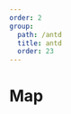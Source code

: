 ```yaml
---
order: 2
group:
  path: /antd
  title: antd
  order: 23
---
```


# Map

<code src="./_demo.tsx"
  title='测试antd中媒体组件Map'
  desc='使用自动配置查看效果'
  defaultShowCode=true
/>
